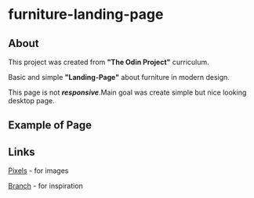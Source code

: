 # furniture-landing-page

## About

This project was created from **"The Odin Project"** curriculum.<p>Basic and simple **"Landing-Page"** about furniture in modern design.</p>

<p>This page is not <strong><em>responsive</em></strong>.Main goal was create simple but nice looking desktop page.</p>

## Example of Page

## Links

<a href="https://www.pexels.com/search/working%20office%20furniture/">Pixels</a > - for images

<p>
<a href="https://www.branchfurniture.com/">Branch</a > - for inspiration 
</p>
